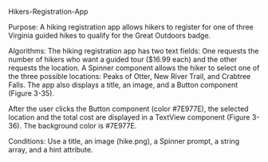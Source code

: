 Hikers-Registration-App

Purpose:
A hiking registration app allows hikers to register for one of three Virginia guided hikes to qualify for the Great Outdoors badge.

Algorithms:
The hiking registration app has two text fields: One requests the number of hikers who want a guided tour ($16.99 each) and the other requests the location. A Spinner component allows the hiker to select one of the three possible locations: Peaks of Otter, New River Trail, and Crabtree Falls. The app also displays a title, an image, and a Button component (Figure 3-35).

After the user clicks the Button component (color #7E977E), the selected location and the total cost are displayed in a TextView component (Figure 3-36). The background color is #7E977E.

Conditions:
Use a title, an image (hike.png), a Spinner prompt, a string array, and a hint attribute.
